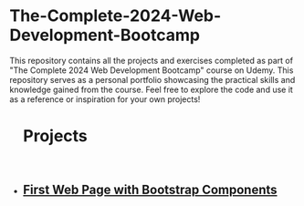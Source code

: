 # The-Complete-2024-Web-Development-Bootcamp
This repository contains all the projects and exercises completed as part of "The Complete 2024 Web Development Bootcamp" course on Udemy. This repository serves as a personal portfolio showcasing the practical skills and knowledge gained from the course. Feel free to explore the code and use it as a reference or inspiration for your own projects!

<ul>
        <h1>Projects</h1>
        <br>
        <li><h2><a href="https://tinyurl.com/52cf6kkb" target="_blank">First Web Page with Bootstrap Components</a> </h2></li>
    </ul>
